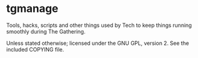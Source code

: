 # tgmanage

Tools, hacks, scripts and other things used by Tech to keep things running smoothly during The Gathering.

Unless stated otherwise; licensed under the GNU GPL, version 2. See the included COPYING file.
